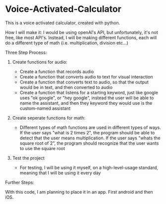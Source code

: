 # Voice-Activated-Calculator
This is a voice activated calculator, created with python. 


How I will make it: 
I would be using openAI's API, but unfortunately, it's not free, like most API's. 
Instead, I will be making different functions, each will do a different type of math (i.e. multiplication, division etc...)

Three Step Process:

1. Create functions for audio: 
    - Create a function that records audio
    - Create a function that converts audio to text for visual interaction
    - Create a function that converts text to audio, so that the output would be in text, and then converted to audio
    - Create a function that listens for a starting keyword, just like google uses "ok google", or "hey google",
    instead the user will be able to name the assistant, and then they keyword they would use is the custom-named assistant

2. Create seperate functions for math:
    - Different types of math functions are used in different types of ways. If the user says "what is 2 times 2", the program should be able 
    to detect that the user means multiplication. If the user says "whats the square root of 2", the program should recognize that 
    the user wants to use the square root

3. Test the project
    - For testing, I will be using it myself, on a high-level-usage standard, meaning that I will be using it every day


Further Steps:

With this code, I am planning to place it in an app. First android and then iOS. 


